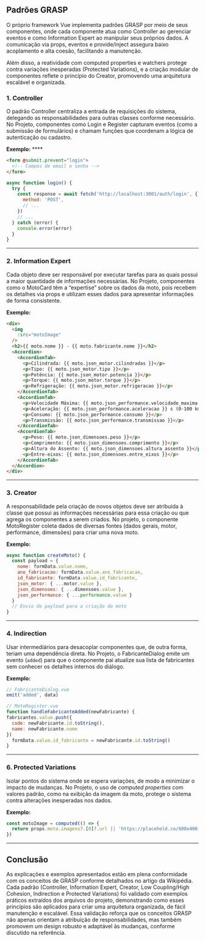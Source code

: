 ## Padrões GRASP
O próprio framework Vue implementa padrões GRASP por meio de seus componentes, onde cada componente atua como Controller ao gerenciar eventos e como Information Expert ao manipular seus próprios dados. A comunicação via props, eventos e provide/inject assegura baixo acoplamento e alta coesão, facilitando a manutenção.

Além disso, a reatividade com computed properties e watchers protege contra variações inesperadas (Protected Variations), e a criação modular de componentes reflete o princípio do Creator, promovendo uma arquitetura escalável e organizada.

### 1. Controller

O padrão Controller centraliza a entrada de requisições do sistema, delegando as responsabilidades para outras classes conforme necessário. No Projeto, componentes como Login e Register capturam eventos (como a submissão de formulários) e chamam funções que coordenam a lógica de autenticação ou cadastro.

**Exemplo:**  ****
  ```html
  <form @submit.prevent="login">
    <!-- Campos de email e senha -->
  </form>
```
```js
async function login() {
  try {
    const response = await fetch('http://localhost:3001/auth/login', {
      method: 'POST',
      // ...
    })
    // ...
  } catch (error) {
    console.error(error)
  }
}
```
---

### 2. Information Expert

Cada objeto deve ser responsável por executar tarefas para as quais possui a maior quantidade de informações necessárias. No Projeto, componentes como o MotoCard têm a “expertise” sobre os dados da moto, pois recebem os detalhes via props e utilizam esses dados para apresentar informações de forma consistente.

**Exemplo:**  
  ```html
  <div>
    <img
      :src="motoImage"
    />
    <h2>{{ moto.nome }} - {{ moto.fabricante.nome }}</h2>
    <Accordion>
      <AccordionTab>
        <p>Cilindrada: {{ moto.json_motor.cilindradas }}</p>
        <p>Tipo: {{ moto.json_motor.tipo }}</p>
        <p>Potência: {{ moto.json_motor.potencia }}</p>
        <p>Torque: {{ moto.json_motor.torque }}</p>
        <p>Refrigeração: {{ moto.json_motor.refrigeracao }}</p>
      </AccordionTab>
      <AccordionTab>
        <p>Velocidade Máxima: {{ moto.json_performance.velocidade_maxima }}</p>
        <p>Aceleração: {{ moto.json_performance.aceleracao }} s (0-100 km/h)</p>
        <p>Consumo: {{ moto.json_performance.consumo }}</p>
        <p>Transmissão: {{ moto.json_performance.transmissao }}</p>
      </AccordionTab>
      <AccordionTab>
        <p>Peso: {{ moto.json_dimensoes.peso }}</p>
        <p>Comprimento: {{ moto.json_dimensoes.comprimento }}</p>
        <p>Altura do Assento: {{ moto.json_dimensoes.altura_assento }}</p>
        <p>Entre-eixos: {{ moto.json_dimensoes.entre_eixos }}</p>
      </AccordionTab>
    </Accordion>
  </div>
  ```
---

### 3. Creator
A responsabilidade pela criação de novos objetos deve ser atribuída à classe que possui as informações necessárias para essa criação ou que agrega os componentes a serem criados. No projeto, o componente MotoRegister coleta dados de diversas fontes (dados gerais, motor, performance, dimensões) para criar uma nova moto.

**Exemplo:**  
  ```js
  async function createMoto() {
    const payload = {
      nome: formData.value.nome,
      ano_fabricacao: formData.value.ano_fabricacao,
      id_fabricante: formData.value.id_fabricante,
      json_motor: { ...motor.value },
      json_dimensoes: { ...dimensoes.value },
      json_performance: { ...performance.value }
    }
    // Envio do payload para a criação da moto
  }
  ```

---
### 4. Indirection
Usar intermediários para desacoplar componentes que, de outra forma, teriam uma dependência direta. No Projeto, o FabricanteDialog emite um evento (`added`) para que o componente pai atualize sua lista de fabricantes sem conhecer os detalhes internos do diálogo.

**Exemplo:**  
  ```js
  // FabricanteDialog.vue
  emit('added', data)

  // MotoRegister.vue
  function handleFabricanteAdded(newFabricante) {
  fabricantes.value.push({
    code: newFabricante.id.toString(),
    name: newFabricante.nome
  })
    formData.value.id_fabricante = newFabricante.id.toString()
  }
  ```
---

### 6. Protected Variations
Isolar pontos do sistema onde se espera variações, de modo a minimizar o impacto de mudanças. No Projeto, o uso de *computed properties* com valores padrão, como na exibição da imagem da moto, protege o sistema contra alterações inesperadas nos dados.

**Exemplo:**  
  ```js
  const motoImage = computed(() => {
    return props.moto.imagens?.[0]?.url || 'https://placehold.co/600x400'
  })
  ```
---

## Conclusão

As explicações e exemplos apresentados estão em plena conformidade com os conceitos de GRASP conforme detalhados no artigo da Wikipédia. Cada padrão (Controller, Information Expert, Creator, Low Coupling/High Cohesion, Indirection e Protected Variations) foi validado com exemplos práticos extraídos dos arquivos do projeto, demonstrando como esses princípios são aplicados para criar uma arquitetura organizada, de fácil manutenção e escalável. Essa validação reforça que os conceitos GRASP não apenas orientam a atribuição de responsabilidades, mas também promovem um design robusto e adaptável às mudanças, conforme discutido na referência.